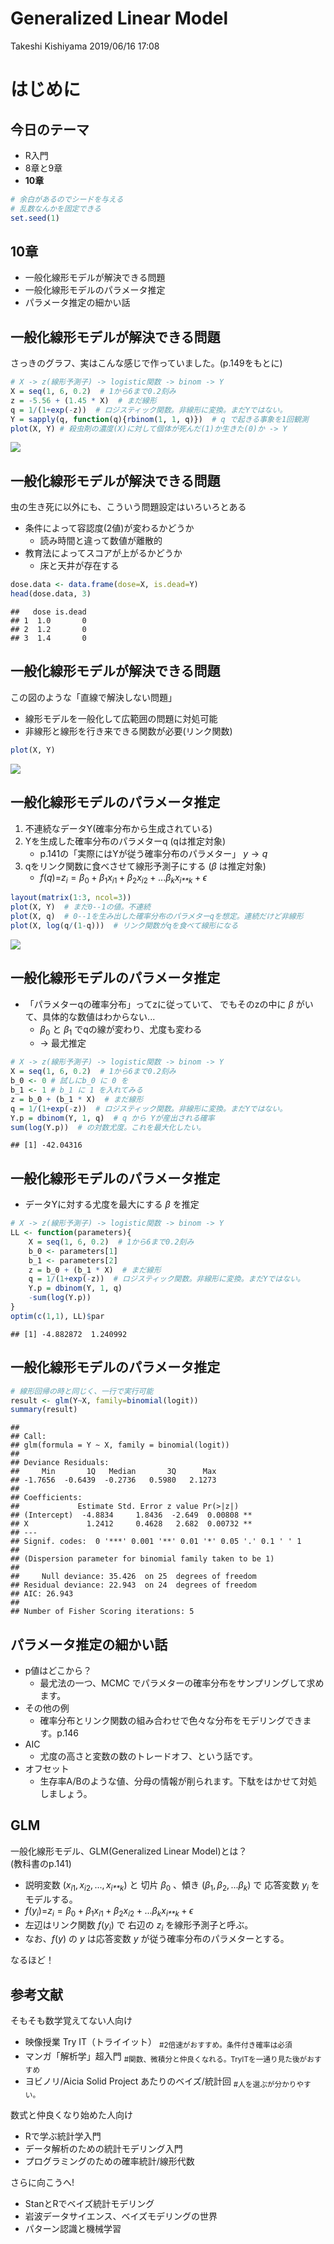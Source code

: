 Generalized Linear Model
================
Takeshi Kishiyama
2019/06/16 17:08

はじめに
========

今日のテーマ
------------

-   R入門
-   8章と9章
-   **10章**

``` r
# 余白があるのでシードを与える
# 乱数なんかを固定できる
set.seed(1)
```

10章
----

-   一般化線形モデルが解決できる問題
-   一般化線形モデルのパラメータ推定
-   パラメータ推定の細かい話

一般化線形モデルが解決できる問題
--------------------------------

さっきのグラフ、実はこんな感じで作っていました。(p.149をもとに)

``` r
# X -> z(線形予測子) -> logistic関数 -> binom -> Y
X = seq(1, 6, 0.2)  # 1から6まで0.2刻み
z = -5.56 + (1.45 * X)  # まだ線形
q = 1/(1+exp(-z))  # ロジスティック関数。非線形に変換。まだYではない。
Y = sapply(q, function(q){rbinom(1, 1, q)})  # q で起きる事象を1回観測
plot(X, Y) # 殺虫剤の濃度(X)に対して個体が死んだ(1)か生きた(0)か -> Y
```

<img src="kishiyama-3_files/figure-markdown_github/unnamed-chunk-2-1.png" style="display: block; margin: auto;" />

一般化線形モデルが解決できる問題
--------------------------------

虫の生き死に以外にも、こういう問題設定はいろいろとある

-   条件によって容認度(2値)が変わるかどうか
    -   読み時間と違って数値が離散的
-   教育法によってスコアが上がるかどうか
    -   床と天井が存在する

``` r
dose.data <- data.frame(dose=X, is.dead=Y)
head(dose.data, 3)
```

    ##   dose is.dead
    ## 1  1.0       0
    ## 2  1.2       0
    ## 3  1.4       0

一般化線形モデルが解決できる問題
--------------------------------

この図のような「直線で解決しない問題」

-   線形モデルを一般化して広範囲の問題に対処可能
-   非線形と線形を行き来できる関数が必要(リンク関数)

``` r
plot(X, Y)
```

<img src="kishiyama-3_files/figure-markdown_github/unnamed-chunk-4-1.png" style="display: block; margin: auto;" />

一般化線形モデルのパラメータ推定
--------------------------------

1.  不連続なデータY(確率分布から生成されている)
2.  Yを生成した確率分布のパラメターq (qは推定対象)
    -   p.141の「実際にはYが従う確率分布のパラメター」 *y* → *q*
3.  qをリンク関数に食べさせて線形予測子にする (*β* は推定対象)
    -   *f*(*q*)=*z*<sub>*i*</sub> = *β*<sub>0</sub> + *β*<sub>1</sub>*x*<sub>*i*1</sub> + *β*<sub>2</sub>*x*<sub>*i*2</sub> + ...*β*<sub>*k*</sub>*x*<sub>*i**k*</sub> + *ϵ*

``` r
layout(matrix(1:3, ncol=3)) 
plot(X, Y)  # まだ0--1の値。不連続
plot(X, q)  # 0--1を生み出した確率分布のパラメターqを想定。連続だけど非線形
plot(X, log(q/(1-q)))  # リンク関数がqを食べて線形になる
```

<img src="kishiyama-3_files/figure-markdown_github/plot-1.png" style="display: block; margin: auto;" />

一般化線形モデルのパラメータ推定
--------------------------------

-   「パラメターqの確率分布」ってzに従っていて、 でもそのzの中に *β* がいて、具体的な数値はわからない...
    -   *β*<sub>0</sub> と *β*<sub>1</sub> でqの線が変わり、尤度も変わる
    -   → 最尤推定

``` r
# X -> z(線形予測子) -> logistic関数 -> binom -> Y
X = seq(1, 6, 0.2)  # 1から6まで0.2刻み
b_0 <- 0 # 試しにb_0 に 0 を
b_1 <- 1 # b_1 に 1 を入れてみる
z = b_0 + (b_1 * X)  # まだ線形
q = 1/(1+exp(-z))  # ロジスティック関数。非線形に変換。まだYではない。
Y.p = dbinom(Y, 1, q)  # q から Yが産出される確率
sum(log(Y.p))  # の対数尤度。これを最大化したい。
```

    ## [1] -42.04316

一般化線形モデルのパラメータ推定
--------------------------------

-   データYに対する尤度を最大にする *β* を推定

``` r
# X -> z(線形予測子) -> logistic関数 -> binom -> Y
LL <- function(parameters){
    X = seq(1, 6, 0.2)  # 1から6まで0.2刻み
    b_0 <- parameters[1]
    b_1 <- parameters[2]
    z = b_0 + (b_1 * X)  # まだ線形
    q = 1/(1+exp(-z))  # ロジスティック関数。非線形に変換。まだYではない。
    Y.p = dbinom(Y, 1, q)
    -sum(log(Y.p))
}
optim(c(1,1), LL)$par
```

    ## [1] -4.882872  1.240992

一般化線形モデルのパラメータ推定
--------------------------------

``` r
# 線形回帰の時と同じく、一行で実行可能
result <- glm(Y~X, family=binomial(logit))
summary(result)
```

    ## 
    ## Call:
    ## glm(formula = Y ~ X, family = binomial(logit))
    ## 
    ## Deviance Residuals: 
    ##     Min       1Q   Median       3Q      Max  
    ## -1.7656  -0.6439  -0.2736   0.5980   2.1273  
    ## 
    ## Coefficients:
    ##             Estimate Std. Error z value Pr(>|z|)   
    ## (Intercept)  -4.8834     1.8436  -2.649  0.00808 **
    ## X             1.2412     0.4628   2.682  0.00732 **
    ## ---
    ## Signif. codes:  0 '***' 0.001 '**' 0.01 '*' 0.05 '.' 0.1 ' ' 1
    ## 
    ## (Dispersion parameter for binomial family taken to be 1)
    ## 
    ##     Null deviance: 35.426  on 25  degrees of freedom
    ## Residual deviance: 22.943  on 24  degrees of freedom
    ## AIC: 26.943
    ## 
    ## Number of Fisher Scoring iterations: 5

パラメータ推定の細かい話
------------------------

-   p値はどこから？
    -   最尤法の一つ、MCMC でパラメターの確率分布をサンプリングして求めます。
-   その他の例
    -   確率分布とリンク関数の組み合わせで色々な分布をモデリングできます。p.146
-   AIC
    -   尤度の高さと変数の数のトレードオフ、という話です。
-   オフセット
    -   生存率A/Bのような値、分母の情報が削られます。下駄をはかせて対処しましょう。

GLM
---

一般化線形モデル、GLM(Generalized Linear Model)とは？ <br> (教科書のp.141)

-   説明変数 (*x*<sub>*i*1</sub>, *x*<sub>*i*2</sub>, ..., *x*<sub>*i**k*</sub>) と 切片 *β*<sub>0</sub> 、傾き (*β*<sub>1</sub>, *β*<sub>2</sub>, ...*β*<sub>*k*</sub>) で 応答変数 *y*<sub>*i*</sub> をモデルする。
-   *f*(*y*<sub>*i*</sub>)=*z*<sub>*i*</sub> = *β*<sub>0</sub> + *β*<sub>1</sub>*x*<sub>*i*1</sub> + *β*<sub>2</sub>*x*<sub>*i*2</sub> + ...*β*<sub>*k*</sub>*x*<sub>*i**k*</sub> + *ϵ*
-   左辺はリンク関数 *f*(*y*<sub>*i*</sub>) で 右辺の *z*<sub>*i*</sub> を線形予測子と呼ぶ。
-   なお、*f*(*y*) の *y* は応答変数 *y* が従う確率分布のパラメターとする。

なるほど！

参考文献
--------

そもそも数学覚えてない人向け

-   映像授業 Try IT（トライイット） <sub>\#2倍速がおすすめ。条件付き確率は必須</sub>
-   マンガ「解析学」超入門 <sub>\#関数、微積分と仲良くなれる。TryITを一通り見た後がおすすめ</sub>
-   ヨビノリ/Aicia Solid Project あたりのベイズ/統計回 <sub>\#人を選ぶが分かりやすい。</sub>

数式と仲良くなり始めた人向け

-   Rで学ぶ統計学入門
-   データ解析のための統計モデリング入門
-   プログラミングのための確率統計/線形代数

さらに向こうへ!

-   StanとRでベイズ統計モデリング
-   岩波データサイエンス、ベイズモデリングの世界
-   パターン認識と機械学習
